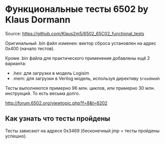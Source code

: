 # Функциональные тесты 6502 by Klaus Dormann

Source: https://github.com/Klaus2m5/6502_65C02_functional_tests

Оригинальный .bin файл изменен: вектор сброса установлен на адрес 0x400 (начало тестов).

Кроме .bin файла для практического применения добавлены ещё 2 варианта:
- .hex: для загрузки в модель Logisim
- .mem: для загрузки в Verilog модель, используя директиву `$readmemh`

Тесты выполняются примерно 96 млн. циклов, или примерно 30 млн. инструкций. То есть весьма долго.

http://forum.6502.org/viewtopic.php?f=8&t=6202

## Как узнать что тесты пройдены

Тесты зависают на адресе 0x3469 (бесконечный jmp = тесты пройдены успешно).
